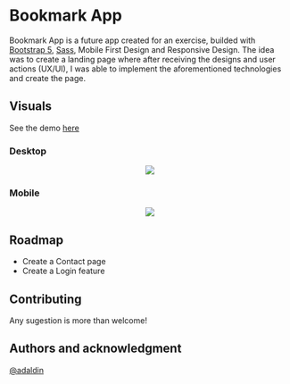 # Bookmark App
Bookmark App is a future app created for an exercise, builded with [Bootstrap 5](https://getbootstrap.com/), [Sass](https://sass-lang.com/), Mobile First Design and Responsive Design. The idea was to create a landing page where after receiving the designs and user actions (UX/UI), I was able to implement the aforementioned technologies and create the page.


## Visuals
See the demo [here](https://bookmarkappp.netlify.app)
### Desktop
<p align="center">
  <img src="https://user-images.githubusercontent.com/18453013/191463823-1ed3fb7c-4040-4785-8167-d0a63eb98ef4.gif" />
</p>

### Mobile
<p align="center">
  <img src="https://user-images.githubusercontent.com/18453013/191462619-b2d868c9-ab56-4ef8-ab02-1cf90efc592b.gif" />
</p>

## Roadmap
<ul>
    <li>Create a Contact page</li>
    <li>Create a Login feature</li>
</ul>

## Contributing
Any sugestion is more than welcome!


## Authors and acknowledgment
[@adaldin](https://github.com/adaldin)

